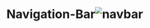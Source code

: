 # Navigation-Bar![navbar](https://github.com/user-attachments/assets/b391ac0c-09c8-45f4-b625-74a56026f32d)
